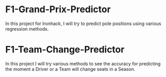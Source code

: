 # F1-Grand-Prix-Predictor
In this project for Ironhack, I will try to predict pole positions using various regression methods.

# F1-Team-Change-Predictor
In this project I will try various methods to see the accuracy for predicting the moment a Driver or a Team will change seats in a Season. 